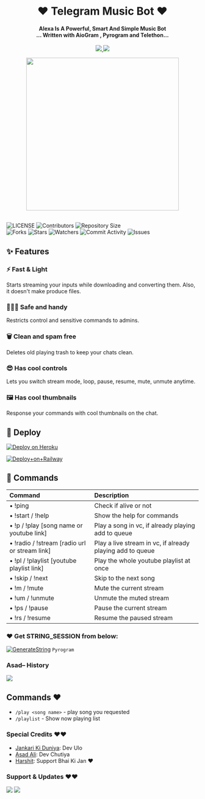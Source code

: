 <h1 align="center"><b>❤️ Telegram Music Bot ❤️</b></h1>

<h4 align="center">Alexa Is A Powerful, Smart And Simple Music Bot<br> ... Written with AioGram , Pyrogram and Telethon...</h4>
<p align='center'>
  <a href="https://www.python.org/" alt="made-with-python"> <img src="https://img.shields.io/badge/Made%20with-Python-1f425f.svg?style=flat-square&logo=python&color=blue" /> </a>
  <a href="https://github.com/jankarikiduniya/Telegram-Music-BOT/graphs/commit-activity" alt="Maintenance"> <img src="https://img.shields.io/badge/Maintained%3F-yes-green.svg?style=flat-square" /> </a>
</p>

<p align="center"><a href="https://t.me/Dr_Asad_Ali"><img src="https://telegra.ph/file/b92ed11ca9259ec96aaee.jpg" width="400"></a></p>

<br>
    <img src="https://img.shields.io/github/license/jankarikiduniya/Telegram-Music-BOT?style=for-the-badge" alt="LICENSE">
    <img src="https://img.shields.io/github/contributors/jankarikiduniya/Telegram-Music-BOT?style=for-the-badge" alt="Contributors">
    <img src="https://img.shields.io/github/repo-size/jankarikiduniya/Telegram-Music-BOT?style=for-the-badge" alt="Repository Size"> <br>
    <img src="https://img.shields.io/github/forks/jankarikiduniya/Telegram-Music-BOT?style=for-the-badge" alt="Forks">
    <img src="https://img.shields.io/github/stars/jankarikiduniya/Telegram-Music-BOT?style=for-the-badge" alt="Stars">
    <img src="https://img.shields.io/github/watchers/jankarikiduniya/Telegram-Music-BOT?style=for-the-badge" alt="Watchers">
    <img src="https://img.shields.io/github/commit-activity/w/jankarikiduniya/Telegram-Music-BOT?style=for-the-badge" alt="Commit Activity">
    <img src="https://img.shields.io/github/issues/jankarikiduniya/Telegram-Music-BOT?style=for-the-badge" alt="Issues">
</p>

## ✨ <a name="features"></a>Features

### ⚡️ Fast & Light

Starts streaming your inputs while downloading and converting them. Also, it
doesn't make produce files.

### 👮🏻‍♀️ Safe and handy

Restricts control and sensitive commands to admins.

### 🗑 Clean and spam free

Deletes old playing trash to keep your chats clean.

### 😎 Has cool controls

Lets you switch stream mode, loop, pause, resume, mute, unmute anytime.

### 🖼 Has cool thumbnails

Response your commands with cool thumbnails on the chat.

## 🚀 <a name="deploy"></a>Deploy

[![Deploy on Heroku](https://www.herokucdn.com/deploy/button.svg)](https://heroku.com/deploy?template=https://github.com)

[![Deploy+on+Railway](https://railway.app/button.svg)](https://railway.app/new/template?template=https://github.com/jankarikiduniya/Telegram-Music-BOT&envs=API_ID,API_HASH,BOT_TOKEN,STRING_SESSION)

## 📄 <a name="commands"></a>Commands

Command | Description
:--- | :---
• !ping | Check if alive or not
• !start / !help | Show the help for commands
• !p / !play [song name or youtube link] | Play a song in vc, if already playing add to queue
• !radio / !stream [radio url or stream link] | Play a live stream in vc, if already playing add to queue
• !pl / !playlist [youtube playlist link] | Play the whole youtube playlist at once
• !skip / !next | Skip to the next song
• !m / !mute | Mute the current stream
• !um / !unmute | Unmute the muted stream
• !ps / !pause | Pause the current stream
• !rs / !resume | Resume the paused stream

### ❤️ Get STRING_SESSION from below:

[![GenerateString](https://img.shields.io/badge/repl.it-generateString-yellowgreen)](https://replit.com/@AssadAli/String-Session-Generator) ``Pyrogram``

### Asad– History

<a href="https://www.youtube.com/JankariKiDuniya"><img src="https://img.shields.io/badge/Join-Subscribe%20Support-blue.svg?style=for-the-badge&logo=YouTube"></a>

## Commands ❤️

- `/play <song name>` - play song you requested
- `/playlist` - Show now playing list

### Special Credits ❤️❤️
- [Jankari Ki Duniya](https://github.com/jankarikiduniya): Dev Ulo
- [Asad Ali](https://t.me/Dr_Asad_Ali): Dev Chutiya
- [Harshit](https://t.me/HarshitSharma361): Support Bhai Ki Jan ❤️
### Support & Updates ❤️❤️
<a href="https://t.me/Shayri_Music_Lovers"><img src="https://img.shields.io/badge/Join-Group%20Support-blue.svg?style=for-the-badge&logo=Telegram"></a> <a href="https://t.me/jankarikiduniya"><img src="https://img.shields.io/badge/Join-Updates%20Channel-blue.svg?style=for-the-badge&logo=Telegram"></a>

